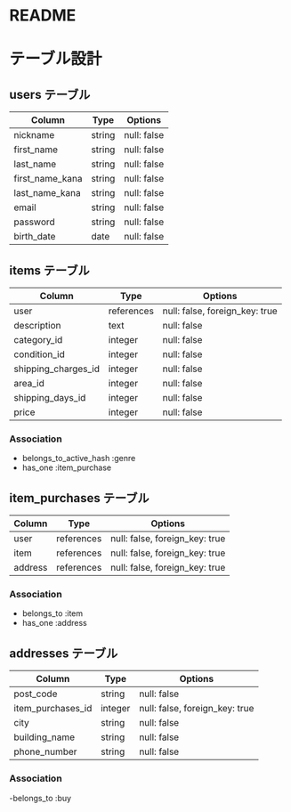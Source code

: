 # README

# テーブル設計

## users テーブル

| Column          | Type   | Options     |
| --------        | ------ | ----------- |
| nickname        | string | null: false |
| first_name      | string | null: false |
| last_name       | string | null: false |
| first_name_kana | string | null: false |
| last_name_kana  | string | null: false |
| email           | string | null: false |
| password        | string | null: false |
| birth_date      | date   | null: false |

## items テーブル

| Column              | Type            | Options                        |
| ------              | ------          | -----------                    |
| user                | references      | null: false, foreign_key: true |
| description         | text            | null: false                    |
| category_id         | integer         | null: false                    |
| condition_id        | integer         | null: false                    |
| shipping_charges_id | integer         | null: false                    |
| area_id             | integer         | null: false                    |
| shipping_days_id    | integer         | null: false                    |
| price               | integer         | null: false                    |


### Association
- belongs_to_active_hash :genre
- has_one :item_purchase

## item_purchases テーブル

| Column          | Type             | Options                        |
| ------          | ----------       | ------------------------------ |
| user            | references       | null: false, foreign_key: true |
| item            | references       | null: false, foreign_key: true |
| address         | references       | null: false, foreign_key: true |


### Association

- belongs_to :item
- has_one :address

## addresses テーブル

| Column            | Type             | Options                        |
| -------           | ----------       | ------------------------------ |
| post_code         | string           | null: false                    |
| item_purchases_id | integer          | null: false, foreign_key: true |
| city              | string           | null: false                    |
| building_name     | string           | null: false                    |
| phone_number      | string           | null: false                    |

### Association

-belongs_to :buy